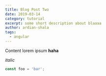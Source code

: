 ```yaml
---
title: Blog Post Two
date: 2019-03-14
category: tutorial
excerpt: some short description about blaaaa
author: ardian-shala
tags:
  - angular
---
```



Content lorem ipsum **haha**

*italic*


```js
const foo = 'bar';
```
